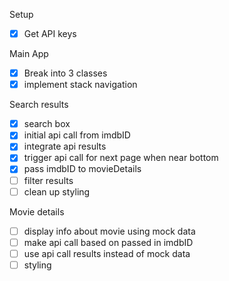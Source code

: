 Setup

- [x] Get API keys

Main App

- [x] Break into 3 classes
- [x] implement stack navigation

Search results

- [x] search box
- [x] initial api call from imdbID
- [x] integrate api results
- [x] trigger api call for next page when near bottom
- [x] pass imdbID to movieDetails
- [ ] filter results
- [ ] clean up styling

Movie details

- [ ] display info about movie using mock data
- [ ] make api call based on passed in imdbID
- [ ] use api call results instead of mock data
- [ ] styling
